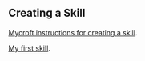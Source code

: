 Creating a Skill
----------------

[Mycroft instructions for creating a skill](https://mycroft.ai/documentation/skills/introduction-developing-skills/).

[My first skill](first_skill/).




